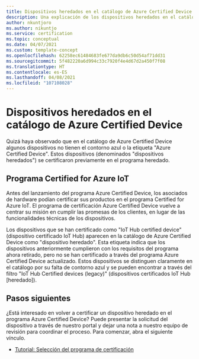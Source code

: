 ```yaml
---
title: Dispositivos heredados en el catálogo de Azure Certified Device
description: Una explicación de los dispositivos heredados en el catálogo de Azure Certified Device
author: nkuntjoro
ms.author: nikuntjo
ms.service: certification
ms.topic: conceptual
ms.date: 04/07/2021
ms.custom: template-concept
ms.openlocfilehash: 62258ec61484683fe677da9db6c50d54af71dd31
ms.sourcegitcommit: 5f482220a6d994c33c7920f4e4d67d2a450f7f08
ms.translationtype: HT
ms.contentlocale: es-ES
ms.lasthandoff: 04/08/2021
ms.locfileid: "107108028"
---
```

# <a name="legacy-devices-on-the-azure-certified-device-catalog"></a>Dispositivos heredados en el catálogo de Azure Certified Device

Quizá haya observado que en el catálogo de Azure Certified Device algunos dispositivos no tienen el contorno azul o la etiqueta "Azure Certified Device". Estos dispositivos (denominados "dispositivos heredados") se certificaron previamente en el programa heredado.

## <a name="certified-for-azure-iot-program"></a>Programa Certified for Azure IoT

Antes del lanzamiento del programa Azure Certified Device, los asociados de hardware podían certificar sus productos en el programa Certified for Azure IoT. El programa de certificación Azure Certified Device vuelve a centrar su misión en cumplir las promesas de los clientes, en lugar de las funcionalidades técnicas de los dispositivos.

Los dispositivos que se han certificado como "IoT Hub certified device" (dispositivo certificado IoT Hub) aparecen en la catálogo de Azure Certified Device como "dispositivo heredado". Esta etiqueta indica que los dispositivos anteriormente cumplieron con los requisitos del programa ahora retirado, pero no se han certificado a través del programa Azure Certified Device actualizado. Estos dispositivos se distinguen claramente en el catálogo por su falta de contorno azul y se pueden encontrar a través del filtro "IoT Hub Certified devices (legacy)" (dispositivos certificados IoT Hub [heredado]).

## <a name="next-steps"></a>Pasos siguientes

¿Está interesado en volver a certificar un dispositivo heredado en el programa Azure Certified Device? Puede presentar la solicitud del dispositivo a través de nuestro portal y dejar una nota a nuestro equipo de revisión para coordinar el proceso. Para comenzar, abra el siguiente vínculo.

- [Tutorial: Selección del programa de certificación](./tutorial-00-selecting-your-certification.md)
